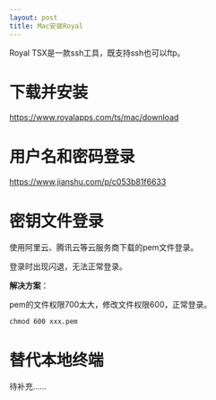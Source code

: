 ```yaml
---
layout: post
title: Mac安装Royal
---
```


Royal TSX是一款ssh工具，既支持ssh也可以ftp。  

# 下载并安装

https://www.royalapps.com/ts/mac/download

# 用户名和密码登录

https://www.jianshu.com/p/c053b81f6633

# 密钥文件登录

使用阿里云、腾讯云等云服务商下载的pem文件登录。

登录时出现闪退，无法正常登录。

**解决方案**：

pem的文件权限700太大，修改文件权限600，正常登录。

```
chmod 600 xxx.pem
```

# 替代本地终端

待补充……

